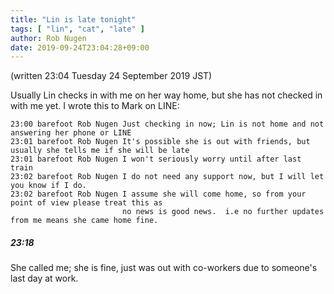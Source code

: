 ```yaml
---
title: "Lin is late tonight"
tags: [ "lin", "cat", "late" ]
author: Rob Nugen
date: 2019-09-24T23:04:28+09:00
---
```


(written 23:04 Tuesday 24 September 2019 JST)

Usually Lin checks in with me on her way home, but she has not checked
in with me yet.  I wrote this to Mark on LINE:

    23:00 barefoot Rob Nugen Just checking in now; Lin is not home and not answering her phone or LINE
    23:01 barefoot Rob Nugen It's possible she is out with friends, but usually she tells me if she will be late
    23:01 barefoot Rob Nugen I won't seriously worry until after last train
    23:02 barefoot Rob Nugen I do not need any support now, but I will let you know if I do.
    23:02 barefoot Rob Nugen I assume she will come home, so from your point of view please treat this as
	                         no news is good news.  i.e no further updates from me means she came home fine.

##### 23:18

She called me; she is fine, just was out with co-workers due to
someone's last day at work.
